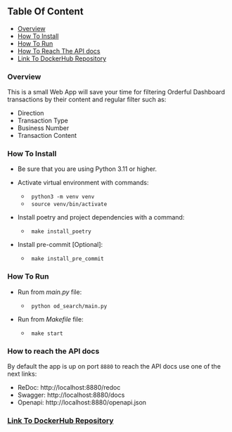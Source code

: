 ## Table Of Content
- [Overview](#overview)
- [How To Install](#how-to-install)
- [How To Run](#how-to-run)
- [How To Reach The API docs](#how-to-reach-the-api-docs)
- [Link To DockerHub Repository](#link-to-dockerhub-repository)


### Overview

This is a small Web App will save your time for filtering Orderful Dashboard transactions by their content and regular filter such as:

- Direction
- Transaction Type
- Business Number
- Transaction Content


### How To Install

- Be sure that you are using Python 3.11 or higher.
- Activate virtual environment with commands:
    - <code> python3 -m venv venv </code>
    - <code> source venv/bin/activate </code>


- Install poetry and project dependencies with a command:
    - <code> make install_poetry </code>


- Install pre-commit [Optional]:
    - <code> make install_pre_commit </code>

### How To Run
- Run from _main.py_ file:
  - <code> python od_search/main.py </code>


- Run from _Makefile_ file:
  - <code> make start </code>


### How to reach the API docs
By default the app is up on port <code>8880</code> to reach the API docs use one of the next links:

- ReDoc: http://localhost:8880/redoc
- Swagger: http://localhost:8880/docs
- Openapi: http://localhost:8880/openapi.json


### [Link To DockerHub Repository](https://hub.docker.com/repository/docker/zaslavskyd/od-search/general)
